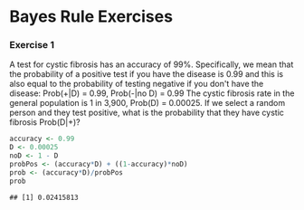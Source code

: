Bayes Rule Exercises
================

### Exercise 1

A test for cystic fibrosis has an accuracy of 99%. Specifically, we mean that the probability of a positive test if you have the disease is 0.99 and this is also equal to the probability of testing negative if you don't have the disease:
Prob(+|D) = 0.99, Prob(-|no D) = 0.99
The cystic fibrosis rate in the general population is 1 in 3,900, Prob(D) = 0.00025. If we select a random person and they test positive, what is the probability that they have cystic fibrosis Prob(D|+)?

``` r
accuracy <- 0.99
D <- 0.00025
noD <- 1 - D
probPos <- (accuracy*D) + ((1-accuracy)*noD)
prob <- (accuracy*D)/probPos
prob 
```

    ## [1] 0.02415813
